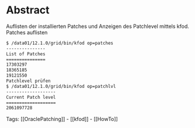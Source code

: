
# Abstract

Auflisten der installierten Patches und Anzeigen des Patchlevel mittels kfod.
Patches auflisten

```bash
$ /data01/12.1.0/grid/bin/kfod op=patches
---------------
List of Patches
===============
17303297
18365185
19121550
Patchlevel prüfen
$ /data01/12.1.0/grid/bin/kfod op=patchlvl
-------------------
Current Patch level
===================
2061097728
```


Tags:
[[OraclePatching]] - [[kfod]] - [[HowTo]]